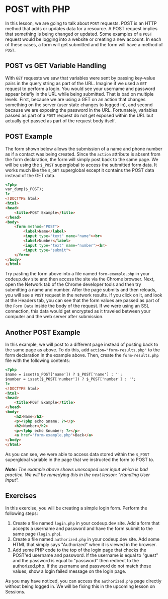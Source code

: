 # POST with PHP

In this lesson, we are going to talk about `POST` requests. POST is an HTTP method that adds or updates data for a resource. A POST request implies that something is being changed or updated. Some examples of a `POST` request would be logging into a website or creating a new account. In each of these cases, a form will get submitted and the form will have a method of `POST`.

## POST vs GET Variable Handling

With `GET` requests we saw that variables were sent by passing key-value pairs in the query string as part of the URL. Imagine if we used a `GET` request to perform a login. You would see your username and password appear briefly in the URL while being submitted. That is bad on multiple levels. First, because we are using a GET on an action that changes something on the server (user state changes to logged in), and second because we are exposing the password in the URL. Fortunately, variables passed as part of a `POST` request do not get exposed within the URL but actually get passed as part of the request body itself.

## POST Example

The form shown below allows the submission of a name and phone number as if a contact was being created. Since the `action` attribute is absent from the form declaration, the form will simply post back to the same page. We will be using the `$_POST` superglobal to access the submitted form data. It works much like the `$_GET` superglobal except it contains the POST data instead of the GET data.

```html
<?php
var_dump($_POST);
?>
<!DOCTYPE html>
<html>
<head>
    <title>POST Example</title>
</head>
<body>
    <form method="POST">
        <label>Name</label>
        <input type="text" name="name"><br>
        <label>Number</label>
        <input type="text" name="number"><br>
        <input type="submit">
    </form>
</body>
</html>
```

Try pasting the form above into a file named `form-example.php` in your codeup.dev site and then access the site via the Chrome browser. Next, open the Network tab of the Chrome developer tools and then try submitting a name and number. After the page submits and then reloads, you will see a `POST` request in the network results. If you click on it, and look at the Headers tab, you can see that the form values are passed as part of the `Form Data` inside the body of the request. If we were using an SSL connection, this data would get encrypted as it traveled between your computer and the web server after submission.

## Another POST Example

In this example, we will post to a different page instead of posting back to the same page as above. To do this, add `action="form-results.php"` to the form declaration in the example above. Then, create the `form-results.php` file with the following contents:

```html
<?php
$name = isset($_POST['name']) ? $_POST['name'] : '';
$number = isset($_POST['number']) ? $_POST['number'] : '';
?>
<!DOCTYPE html>
<html>
<head>
    <title>POST Example</title>
</head>
<body>
    <h2>Name</h2>
    <p><?php echo $name; ?></p>
    <h2>Number</h2>
    <p><?php echo $number; ?></p>
    <a href="form-example.php">Back</a>
</body>
</html>
```

As you can see, we were able to access data stored within the `$_POST` superglobal variable in the page that we instructed the form to POST to.

_**Note:** The example above shows unescaped user input which is bad practice. We will be remedying this in the next lesson: "Handling User Input"._

## Exercises

In this exercise, you will be creating a simple login form. Perform the following steps:

1. Create a file named `login.php` in your codeup.dev site. Add a form that accepts a username and password and have the form submit to the same page (`login.php`).
1. Create a file named `authorized.php` in your codeup.dev site. Add some HTML that simply says "Authorized" when it is viewed in the browser.
1. Add some PHP code to the top of the login page that checks the POST'ed username and password. If the username is equal to "guest" and the password is equal to "password" then redirect to the authorized.php. If the username and password do not match those values, show a login failed message on the login page.

As you may have noticed, you can access the `authorized.php` page directly without being logged in. We will be fixing this in the upcoming lesson on Sessions.

